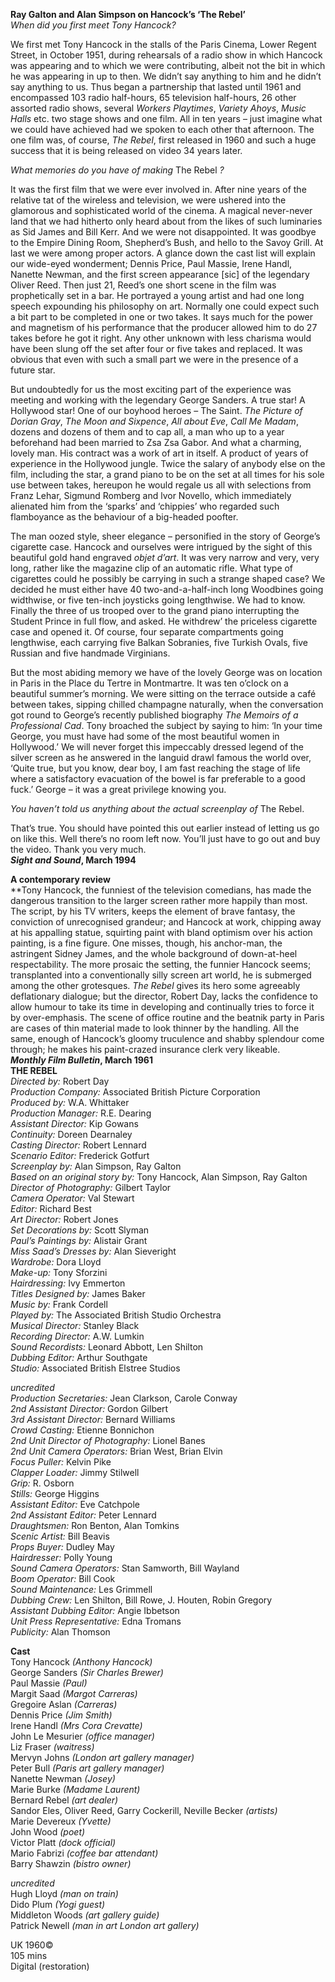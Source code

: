 

**Ray Galton and Alan Simpson on Hancock’s ‘The Rebel’**  
_When did you first meet Tony Hancock?_

We first met Tony Hancock in the stalls of the Paris Cinema, Lower Regent Street, in October 1951, during rehearsals of a radio show in which Hancock was appearing and to which we were contributing, albeit not the bit in which he was appearing in up to then. We didn’t say anything to him and he didn’t say anything to us. Thus began a partnership that lasted until 1961 and encompassed 103 radio half-hours, 65 television half-hours, 26 other assorted radio shows, several _Workers Playtimes_, _Variety Ahoys_, _Music Halls_ etc. two stage shows and one film. All in ten years – just imagine what we could have achieved had we spoken to each other that afternoon. The one film was, of course, _The Rebel_, first released in 1960 and such a huge success that it is being released on video 34 years later.

_What memories do you have of making_ The Rebel _?_

It was the first film that we were ever involved in. After nine years of the relative tat of the wireless and television, we were ushered into the glamorous and sophisticated world of the cinema. A magical never-never land that we had hitherto only heard about from the likes of such luminaries as Sid James and Bill Kerr. And we were not disappointed. It was goodbye to the Empire Dining Room, Shepherd’s Bush, and hello to the Savoy Grill. At last we were among proper actors. A glance down the cast list will explain our wide-eyed wonderment; Dennis Price, Paul Massie, Irene Handl, Nanette Newman, and the first screen appearance [sic] of the legendary Oliver Reed. Then just 21, Reed’s one short scene in the film was prophetically set in a bar. He portrayed a young artist and had one long speech expounding his philosophy on art. Normally one could expect such a bit part to be completed in one or two takes. It says much for the power and magnetism of his performance that the producer allowed him to do 27 takes before he got it right. Any other unknown with less charisma would have been slung off the set after four or five takes and replaced. It was obvious that even with such a small part we were in the presence of a future star.

But undoubtedly for us the most exciting part of the experience was meeting and working with the legendary George Sanders. A true star! A Hollywood star! One of our boyhood heroes – The Saint. _The Picture of Dorian Gray_, _The Moon and Sixpence_, _All about Eve_, _Call Me Madam_, dozens and dozens of them and to cap all, a man who up to a year beforehand had been married to Zsa Zsa Gabor. And what a charming, lovely man. His contract was a work of art in itself. A product of years of experience in the Hollywood jungle. Twice the salary of anybody else on the film, including the star, a grand piano to be on the set at all times for his sole use between takes, hereupon he would regale us all with selections from Franz Lehar, Sigmund Romberg and lvor Novello, which immediately alienated him from the ‘sparks’ and ‘chippies’ who regarded such flamboyance as the behaviour of a big-headed poofter.

The man oozed style, sheer elegance – personified in the story of George’s cigarette case. Hancock and ourselves were intrigued by the sight of this beautiful gold hand engraved _objet d’art_. It was very narrow and very, very long, rather like the magazine clip of an automatic rifle. What type of cigarettes could he possibly be carrying in such a strange shaped case? We decided he must either have 40 two-and-a-half-inch long Woodbines going widthwise, or five ten-inch joysticks going lengthwise. We had to know. Finally the three of us trooped over to the grand piano interrupting the Student Prince in full flow, and asked. He withdrew’ the priceless cigarette case and opened it. Of course, four separate compartments going lengthwise, each carrying five Balkan Sobranies, five Turkish Ovals, five Russian and five handmade Virginians.

But the most abiding memory we have of the lovely George was on location in Paris in the Place du Tertre in Montmartre. It was ten o’clock on a beautiful summer’s morning. We were sitting on the terrace outside a café between takes, sipping chilled champagne naturally, when the conversation got round to George’s recently published biography _The Memoirs of a Professional Cad_. Tony broached the subject by saying to him: ‘In your time George, you must have had some of the most beautiful women in Hollywood.’ We will never forget this impeccably dressed legend of the silver screen as he answered in the languid drawl famous the world over, ‘Quite true, but you know, dear boy, I am fast reaching the stage of life where a satisfactory evacuation of the bowel is far preferable to a good fuck.’ George – it was a great privilege knowing you.

_You haven’t told us anything about the actual screenplay of_ The Rebel.

That’s true. You should have pointed this out earlier instead of letting us go on like this. Well there’s no room left now. You’ll just have to go out and buy the video. Thank you very much.  
**_Sight and Sound_, March 1994**  

**A contemporary review**  
**Tony Hancock, the funniest of the television comedians, has made the dangerous transition to the larger screen rather more happily than most. The script, by his TV writers, keeps the element of brave fantasy, the conviction of unrecognised grandeur; and Hancock at work, chipping away at his appalling statue, squirting paint with bland optimism over his action painting, is a fine figure. One misses, though, his anchor-man, the astringent Sidney James, and the whole background of down-at-heel respectability. The more prosaic the setting, the funnier Hancock seems; transplanted into a conventionally silly screen art world, he is submerged among the other grotesques. _The Rebel_ gives its hero some agreeably deflationary dialogue; but the director, Robert Day, lacks the confidence to allow humour to take its time in developing and continually tries to force it by over-emphasis. The scene of office routine and the beatnik party in Paris are cases of thin material made to look thinner by the handling. All the same, enough of Hancock’s gloomy truculence and shabby splendour come through; he makes his paint-crazed insurance clerk very likeable.  
**_Monthly Film Bulletin_, March 1961** 
<br>
**THE REBEL**  
_Directed by:_ Robert Day  
_Production Company:_ Associated British Picture Corporation  
_Produced by:_ W.A. Whittaker  
_Production Manager:_ R.E. Dearing  
_Assistant Director:_ Kip Gowans  
_Continuity:_ Doreen Dearnaley  
_Casting Director:_ Robert Lennard  
_Scenario Editor:_ Frederick Gotfurt  
_Screenplay by:_ Alan Simpson, Ray Galton  
_Based on an original story by:_ Tony Hancock, Alan Simpson, Ray Galton  
_Director of Photography:_ Gilbert Taylor  
_Camera Operator:_ Val Stewart  
_Editor:_ Richard Best  
_Art Director:_ Robert Jones  
_Set Decorations by:_ Scott Slyman  
_Paul’s Paintings by:_ Alistair Grant  
_Miss Saad’s Dresses by:_ Alan Sieveright  
_Wardrobe:_ Dora Lloyd  
_Make-up:_ Tony Sforzini  
_Hairdressing:_ Ivy Emmerton  
_Titles Designed by:_ James Baker  
_Music by:_ Frank Cordell  
_Played by:_  The Associated British Studio Orchestra  
_Musical Director:_ Stanley Black  
_Recording Director:_ A.W. Lumkin  
_Sound Recordists:_ Leonard Abbott, Len Shilton  
_Dubbing Editor:_ Arthur Southgate  
_Studio:_ Associated British Elstree Studios  

_uncredited_  
_Production Secretaries:_ Jean Clarkson, Carole Conway  
_2nd Assistant Director:_ Gordon Gilbert  
_3rd Assistant Director:_ Bernard Williams  
_Crowd Casting:_ Etienne Bonnichon  
_2nd Unit Director of Photography:_ Lionel Banes  
_2nd Unit Camera Operators:_ Brian West, Brian Elvin  
_Focus Puller:_ Kelvin Pike  
_Clapper Loader:_ Jimmy Stilwell  
_Grip:_ R. Osborn  
_Stills:_ George Higgins  
_Assistant Editor:_ Eve Catchpole  
_2nd Assistant Editor:_ Peter Lennard  
_Draughtsmen:_ Ron Benton, Alan Tomkins  
_Scenic Artist:_ Bill Beavis  
_Props Buyer:_ Dudley May  
_Hairdresser:_ Polly Young  
_Sound Camera Operators:_ Stan Samworth, Bill Wayland  
_Boom Operator:_ Bill Cook  
_Sound Maintenance:_ Les Grimmell  
_Dubbing Crew:_ Len Shilton, Bill Rowe, J. Houten, Robin Gregory  
_Assistant Dubbing Editor:_ Angie Ibbetson  
_Unit Press Representative:_ Edna Tromans  
_Publicity:_ Alan Thomson  

**Cast**  
Tony Hancock _(Anthony Hancock)_  
George Sanders _(Sir Charles Brewer)_  
Paul Massie _(Paul)_  
Margit Saad _(Margot Carreras)_  
Gregoire Aslan _(Carreras)_  
Dennis Price _(Jim Smith)_  
Irene Handl _(Mrs Cora Crevatte)_  
John Le Mesurier _(office manager)_  
Liz Fraser _(waitress)_  
Mervyn Johns _(London art gallery manager)_  
Peter Bull _(Paris art gallery manager)_  
Nanette Newman _(Josey)_  
Marie Burke _(Madame Laurent)_  
Bernard Rebel _(art dealer)_  
Sandor Eles, Oliver Reed, Garry Cockerill, Neville Becker _(artists)_  
Marie Devereux _(Yvette)_  
John Wood _(poet)_  
Victor Platt _(dock official)_  
Mario Fabrizi _(coffee bar attendant)_  
Barry Shawzin _(bistro owner)_  

_uncredited_  
Hugh Lloyd _(man on train)_  
Dido Plum _(Yogi guest)_  
Middleton Woods _(art gallery guide)_  
Patrick Newell _(man in art London art gallery)_  

UK 1960©  
105 mins  
Digital (restoration)  
<!--stackedit_data:
eyJoaXN0b3J5IjpbMjE0NjE1ODQ2M119
-->